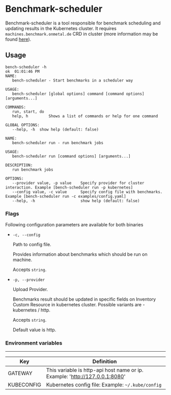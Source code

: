 # Benchmark-scheduler

Benchmark-scheduler is a tool responsible for benchmark scheduling and updating results in the Kubernetes cluster.
It requires `machines.benchmark.onmetal.de` CRD in cluster (more information may be found [here](./development.md)).

## Usage
```
bench-scheduler -h                                                                                                 ok  01:01:46 PM 
NAME:
   bench-scheduler - Start benchmarks in a scheduler way

USAGE:
   bench-scheduler [global options] command [command options] [arguments...]

COMMANDS:
   run, start, do
   help, h         Shows a list of commands or help for one command

GLOBAL OPTIONS:
   --help, -h  show help (default: false)

```

```
NAME:
   bench-scheduler run - run benchmark jobs

USAGE:
   bench-scheduler run [command options] [arguments...]

DESCRIPTION:
   run benchmark jobs

OPTIONS:
   --provider value, -p value    Specify provider for cluster interaction. Example [bench-scheduler run -p kubernetes]
   --config value, -c value      Specify config file with benchmarks. Example [bench-scheduler run -c examples/config.yaml]
   --help, -h                    show help (default: false)
```
### Flags

Following configuration parameters are available for both binaries
- `-c, --config`

  Path to config file.

  Provides information about benchmarks which should be run on machine.

  Accepts `string`.

- `-p, --provider`

  Upload Provider.

  Benchmarks result should be updated in specific fields on Inventory Custom Resource in kubernetes cluster.
  Possible variants are - kubernetes / http.

  Accepts `string`.

  Default value is http.

### Environment variables

---------------------
| Key         | Definition |
| ----------- | ----------- |
| GATEWAY      | This variable is http-api host name or ip. Example: 'http://127.0.0.1:8080'|
| KUBECONFIG   | Kubernetes config file: Example: `~/.kube/config`        |